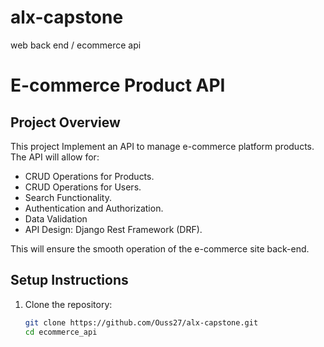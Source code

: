 # alx-capstone
web back end / ecommerce api
# E-commerce Product API

## Project Overview
This project Implement an API to manage e-commerce platform products. The API will allow for:

- CRUD Operations for Products.
- CRUD Operations for Users.
- Search Functionality.
- Authentication and Authorization.
- Data Validation
- API Design: Django Rest Framework (DRF).

This will ensure the smooth operation of the e-commerce site back-end.

## Setup Instructions
1. Clone the repository:
   ```bash
   git clone https://github.com/Ouss27/alx-capstone.git
   cd ecommerce_api



